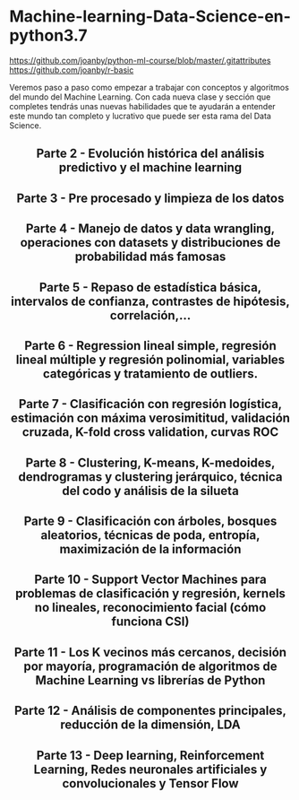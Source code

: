 # Machine-learning-Data-Science-en-python3.7
https://github.com/joanby/python-ml-course/blob/master/.gitattributes
https://github.com/joanby/r-basic

Veremos paso a paso como empezar a trabajar con conceptos y algoritmos del mundo del Machine Learning. Con cada nueva clase y sección que completes tendrás unas nuevas habilidades que te ayudarán a entender este mundo tan completo y lucrativo que puede ser esta rama del Data Science.
<h2 align="center"> Parte 2 - Evolución histórica del análisis predictivo y el machine learning</h2>
<h2 align="center">Parte 3 - Pre procesado y limpieza de los datos </h2>
<h2 align="center">Parte 4 - Manejo de datos y data wrangling, operaciones con datasets y distribuciones de probabilidad más famosas</h2>
<h2 align="center">Parte 5 - Repaso de estadística básica, intervalos de confianza, contrastes de hipótesis, correlación,...</h2>
<h2 align="center">Parte 6 - Regression lineal simple, regresión lineal múltiple y regresión polinomial, variables categóricas y tratamiento de outliers.</h2>
<h2 align="center">Parte 7 - Clasificación con regresión logística, estimación con máxima verosimititud, validación cruzada, K-fold cross validation, curvas ROC </h2>
<h2 align="center">Parte 8 - Clustering, K-means, K-medoides, dendrogramas y clustering jerárquico, técnica del codo y análisis de la silueta</h2>
<h2 align="center">Parte 9 - Clasificación con árboles, bosques aleatorios, técnicas de poda, entropía, maximización de la información</h2>
<h2 align="center">Parte 10 - Support Vector Machines para problemas de clasificación y regresión, kernels no lineales, reconocimiento facial (cómo funciona CSI)</h2>
<h2 align="center">Parte 11 - Los K vecinos más cercanos, decisión por mayoría, programación de algoritmos de Machine Learning vs librerías de Python</h2>
<h2 align="center">Parte 12 - Análisis de componentes principales, reducción de la dimensión, LDA</h2>
<h2 align="center">Parte 13 - Deep learning, Reinforcement Learning, Redes neuronales artificiales y convolucionales y Tensor Flow</h2>
